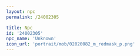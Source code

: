 ```yaml
---
layout: npc
permalink: /24002305

title: Npc
id: '24002305'
npc_name: 'Unknown'
icon_url: 'portrait/mob/02020082_m_redmask_p.png'
---
```

